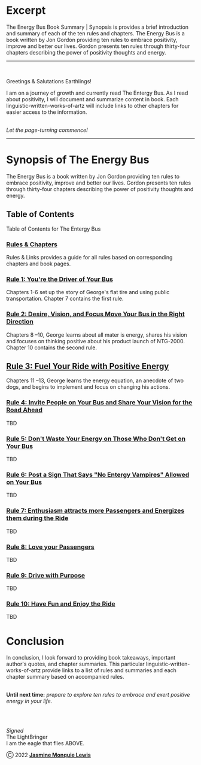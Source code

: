 # Excerpt 

The Energy Bus Book Summary | Synopsis is provides a brief introduction and summary of each of the ten rules and chapters. The Energy Bus is a book written by Jon Gordon providing ten rules to embrace positivity, improve and better our lives. Gordon presents ten rules through thirty-four chapters describing the power of positivity thoughts and energy.  

---
<br/> 

Greetings & Salutations Earthlings! 
<br/> 

I am on a journey of growth and currently read The Entergy Bus. As I read about positivity, I will document  and summarize content in book. Each linguistic-written-works-of-artz will include links to other chapters for easier access to the information.  
<br/> 

*Let the page-turning commence!* 

---

# Synopsis of The Energy Bus 
The Energy Bus is a book written by Jon Gordon providing ten rules to embrace positivity, improve and better our lives. Gordon presents ten rules through thirty-four chapters describing the power of positivity thoughts and energy. 
<br/> 

 
## Table of Contents 
Table of Contents for The Entergy Bus 



### [Rules & Chapters]() 
Rules & Links provides a guide for all rules based on corresponding chapters and book pages. 
<br/> 


### [Rule 1: You're the Driver of Your Bus]() 
Chapters 1-6 set up the story of George's flat tire and using public transportation. Chapter 7 contains the first rule.
<br/> 


### [Rule 2: Desire, Vision, and Focus Move Your Bus in the Right Direction]()
Chapters 8 –10, George learns about all mater is energy, shares his vision and focuses on thinking positive about his product launch of NTG-2000. Chapter 10 contains the second rule.
<br/> 


## [Rule 3: Fuel Your Ride with Positive Energy]()
Chapters 11 –13,  George learns the energy equation, an anecdote of two dogs, and begins to implement and focus on changing his actions.
<br/>


### [Rule 4: Invite People on Your Bus and Share Your Vision for the Road Ahead]() 
TBD
<br/>


### [Rule 5: Don't Waste Your Energy on Those Who Don't Get on Your Bus]()
TBD 
<br/>


### [Rule 6: Post a Sign That Says "No Entergy Vampires" Allowed on Your Bus]() 
TBD
<br/>
 

### [Rule 7: Enthusiasm attracts more Passengers and Energizes them during the Ride]() 
TBD
<br/> 

### [Rule 8: Love your Passengers]() 
TBD 
<br/> 

### [Rule 9: Drive with Purpose]() 
TBD 
<br/> 

### [Rule 10: Have Fun and Enjoy the Ride]() 
TBD 
<br/> 


# Conclusion 

In conclusion, I look forward to providing book takeaways, important author's quotes, and chapter summaries. This particular linguistic-written-works-of-artz provide links to a list of rules and summaries and each chapter summary based on accompanied rules. 
<br/> 
<br/> 

**Until next time:**  *prepare to explore ten rules to embrace and exert positive energy in your life.* 

<br/> 
<br/>

*Signed*<br/> 
The LightBringer<br/> 
I am the eagle that flies ABOVE. 
<br/> 


Ⓒ 2022 [**Jasmine Monquie Lewis**]( https://jasminemonquie.tech/) 
